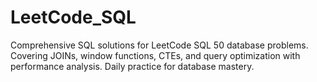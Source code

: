 # LeetCode_SQL
Comprehensive SQL solutions for LeetCode SQL 50 database problems. Covering JOINs, window functions, CTEs, and query optimization with performance analysis. Daily practice for database mastery.
